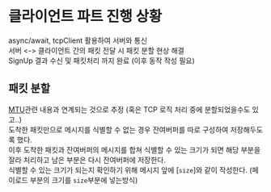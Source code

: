 # 클라이언트 파트 진행 상황
async/await, tcpClient 활용하여 서버와 통신 <br/>
서버 <-> 클라이언트 간의 패킷 전달 시 패킷 분할 현상 해결 <br/>
SignUp 결과 수신 및 패킷처리 까지 완료 (이후 동작 작성 필요)

## 패킷 분할
[MTU](https://github.com/SuhYC/Lesson/blob/main/Network/MTU.md)관련 내용과 연계되는 것으로 추정 (혹은 TCP 로직 처리 중에 분할되었을수도 있고..) <br/>
도착한 패킷만으로 메시지를 식별할 수 없는 경우 잔여버퍼를 따로 구성하여 저장해두도록 했다. <br/>
이후 도착한 패킷과 잔여버퍼의 메시지를 합쳐 식별할 수 있는 크기가 되면 해당 부분을 잘라 처리하고 남은 부분은 다시 잔여버퍼에 저장한다. <br/>
식별할 수 있는 크기가 되는지 확인하기 위해 메시지 앞에 [```size```]와 같이 작성한다. (페이로드 부분의 크기를 ```size```부분에 넣는방식) <br/>
